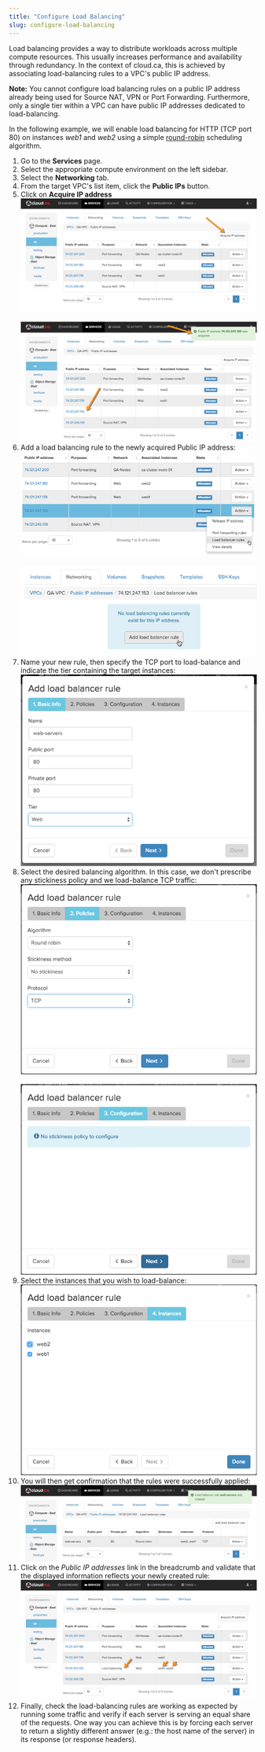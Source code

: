 ```yaml
---
title: "Configure Load Balancing"
slug: configure-load-balancing
---
```



Load balancing provides a way to distribute workloads across multiple compute resources. This usually increases performance and availability through redundancy. In the context of cloud.ca, this is achieved by associating load-balancing rules to a VPC's public IP address.

**Note:** You cannot configure load balancing rules on a public IP address already being used for Source NAT, VPN or Port Forwarding. Furthermore, only a single tier within a VPC can have public IP addresses dedicated to load-balancing.

In the following example, we will enable load balancing for HTTP (TCP port 80) on instances *web1* and *web2* using a simple [round-robin](https://en.wikipedia.org/wiki/Round-robin_scheduling) scheduling algorithm.

1. Go to the **Services** page.
1. Select the appropriate compute environment on the left sidebar.
1. Select the **Networking** tab.
1. From the target VPC's list item, click the **Public IPs** button.
1. Click on **Acquire IP address**
![Acquire IP address](/assets/load-balancing-en-1.jpeg) <br><br>
![IP address acquired](/assets/load-balancing-en-2.jpeg)
1. Add a load balancing rule to the newly acquired Public IP address:
![Load balancer rules](/assets/load-balancing-en-3.jpeg) <br><br>
![Add load balancer rule](/assets/load-balancing-en-4.jpeg)
1. Name your new rule, then specify the TCP port to load-balance and indicate the tier containing the target instances:
![Add load balancer rule, basic info](/assets/load-balancing-en-5.jpeg)
1. Select the desired balancing algorithm. In this case, we don't prescribe any stickiness policy and we load-balance TCP traffic:
![Add load balancer rule, policies](/assets/load-balancing-en-6.jpeg) <br><br>
![Add load balancer rule, configuration](/assets/load-balancing-en-7.jpeg)
1. Select the instances that you wish to load-balance:
![Add load balancer rule, instances](/assets/load-balancing-en-8.jpeg)
1. You will then get confirmation that the rules were successfully applied:
![Load balancer rule created](/assets/load-balancing-en-9.jpeg)
1. Click on the *Public IP addresses* link in the breadcrumb and validate that the displayed information reflects your newly created rule:
![List of public IP addresses](/assets/load-balancing-en-10.jpeg)
1. Finally, check the load-balancing rules are working as expected by running some traffic and verify if each server is serving an equal share of the requests. One way you can achieve this is by forcing each server to return a slightly different answer (e.g.: the host name of the server) in its response (or response headers).

